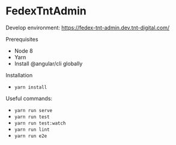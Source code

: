 # FedexTntAdmin

Develop environment: https://fedex-tnt-admin.dev.tnt-digital.com/

Prerequisites
- Node 8
- Yarn
- Install @angular/cli globally

Installation
- `yarn install`

Useful commands:
- `yarn run serve`
- `yarn run test`
- `yarn run test:watch`
- `yarn run lint`
- `yarn run e2e`
